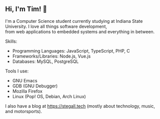 Hi, I'm Tim! 🙂
--------------
I'm a Computer Science student currently studying at Indiana State University. I love all things software development,   
from web applications to embedded systems and everything in between.

Skills:
* Programming Languages: JavaScript, TypeScript, PHP, C
* Frameworks/Libraries: Node.js, Vue.js
* Databases: MySQL, PostgreSQL

Tools I use:
* GNU Emacs
* GDB (GNU Debugger)
* Mozilla Firefox
* Linux (Pop! OS, Debian, Arch Linux)

I also have a blog at https://stegall.tech (mostly about technology, music, and motorsports).
